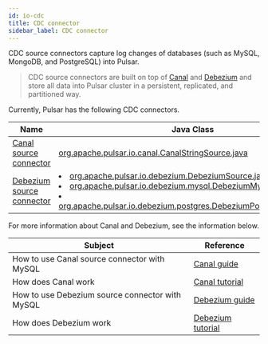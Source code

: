 ```yaml
---
id: io-cdc
title: CDC connector
sidebar_label: CDC connector
---
```


CDC source connectors capture log changes of databases (such as MySQL, MongoDB, and PostgreSQL) into Pulsar.

> CDC source connectors are built on top of [Canal](https://github.com/alibaba/canal) and [Debezium](https://debezium.io/) and store all data into Pulsar cluster in a persistent, replicated, and partitioned way.

Currently, Pulsar has the following CDC connectors.

Name|Java Class
|---|---
[Canal source connector](io-cdc-canal.md)|[org.apache.pulsar.io.canal.CanalStringSource.java](https://github.com/apache/pulsar/blob/master/pulsar-io/canal/src/main/java/org/apache/pulsar/io/canal/CanalStringSource.java)
[Debezium source connector](io-cdc-debezium.md)|<li>[org.apache.pulsar.io.debezium.DebeziumSource.java](https://github.com/apache/pulsar/blob/master/pulsar-io/debezium/core/src/main/java/org/apache/pulsar/io/debezium/DebeziumSource.java)<br/><li>[org.apache.pulsar.io.debezium.mysql.DebeziumMysqlSource.java](https://github.com/apache/pulsar/blob/master/pulsar-io/debezium/mysql/src/main/java/org/apache/pulsar/io/debezium/mysql/DebeziumMysqlSource.java)<br/><li>[org.apache.pulsar.io.debezium.postgres.DebeziumPostgresSource.java](https://github.com/apache/pulsar/blob/master/pulsar-io/debezium/postgres/src/main/java/org/apache/pulsar/io/debezium/postgres/DebeziumPostgresSource.java)

For more information about Canal and Debezium, see the information below.

Subject | Reference
|---|---
How to use Canal source connector with MySQL|[Canal guide](https://github.com/alibaba/canal/wiki)
How does Canal work | [Canal tutorial](https://github.com/alibaba/canal/wiki)
How to use Debezium source connector with MySQL | [Debezium guide](https://debezium.io/docs/connectors/mysql/)
How does Debezium work | [Debezium tutorial](https://debezium.io/docs/tutorial/)
